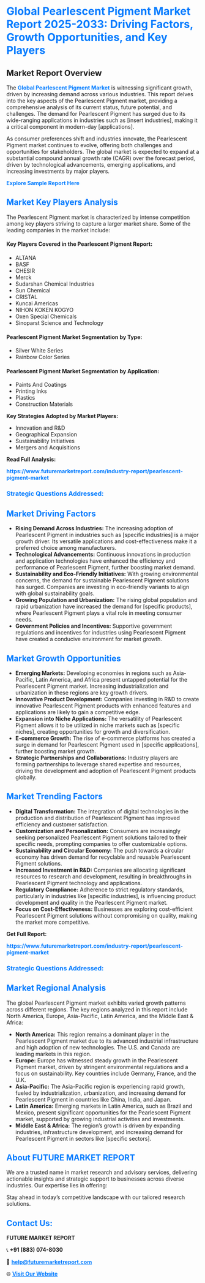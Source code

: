 <h1 style="color: #007BFF;">Global Pearlescent Pigment Market Report 2025-2033: Driving Factors, Growth Opportunities, and Key Players</h1>

<section id="overview">
<h2>Market Report Overview</h2>
<p>The <a href="https://www.futuremarketreport.com/industry-report/pearlescent-pigment-market" style="color: #007BFF; text-decoration: none;"><strong>Global Pearlescent Pigment Market</strong></a> is witnessing significant growth, driven by increasing demand across various industries. This report delves into the key aspects of the Pearlescent Pigment market, providing a comprehensive analysis of its current status, future potential, and challenges. The demand for Pearlescent Pigment has surged due to its wide-ranging applications in industries such as [insert industries], making it a critical component in modern-day [applications].</p>
<p>As consumer preferences shift and industries innovate, the Pearlescent Pigment market continues to evolve, offering both challenges and opportunities for stakeholders. The global market is expected to expand at a substantial compound annual growth rate (CAGR) over the forecast period, driven by technological advancements, emerging applications, and increasing investments by major players.</p>
</section>

<section id="overview">
<p><a href="https://www.futuremarketreport.com/request-sample/reportId=50898" style="color: #007BFF; text-decoration: none;"><strong>Explore Sample Report Here</strong></a></p>
</section>

<section id="key-players">
<h2 style="color: #007BFF;">Market Key Players Analysis</h2>
<p>The Pearlescent Pigment market is characterized by intense competition among key players striving to capture a larger market share. Some of the leading companies in the market include:</p>
<h4>Key Players Covered in the Pearlescent Pigment Report:</h4>
<ul><li>ALTANA</li><li>BASF</li><li>CHESIR</li><li>Merck</li><li>Sudarshan Chemical Industries</li><li>Sun Chemical</li><li>CRISTAL</li><li>Kuncai Americas</li><li>NIHON KOKEN KOGYO</li><li>Oxen Special Chemicals</li><li>Sinoparst Science and Technology</li></ul>
<h4>Pearlescent Pigment Market Segmentation by Type:</h4>
<ul><li>Silver White Series</li><li>Rainbow Color Series</li></ul>

<h4>Pearlescent Pigment Market Segmentation by Application:</h4>
<ul><li>Paints And Coatings</li><li>Printing Inks</li><li>Plastics</li><li>Construction Materials</li></ul>
<p><strong>Key Strategies Adopted by Market Players:</strong></p>
<ul>
<li>Innovation and R&D</li>
<li>Geographical Expansion</li>
<li>Sustainability Initiatives</li>
<li>Mergers and Acquisitions</li>
</ul>
</section>

<section>
<p><strong>Read Full Analysis: </strong></p><a href="https://www.futuremarketreport.com/industry-report/pearlescent-pigment-market" style="color: #007BFF; text-decoration: none;"><strong>https://www.futuremarketreport.com/industry-report/pearlescent-pigment-market</strong></a>
<h3 style="color: #007BFF;">Strategic Questions Addressed:</h3>
</section>

<section id="driving-factors">
<h2 style="color: #007BFF;">Market Driving Factors</h2>
<ul>
<li><strong>Rising Demand Across Industries:</strong> The increasing adoption of Pearlescent Pigment in industries such as [specific industries] is a major growth driver. Its versatile applications and cost-effectiveness make it a preferred choice among manufacturers.</li>
<li><strong>Technological Advancements:</strong> Continuous innovations in production and application technologies have enhanced the efficiency and performance of Pearlescent Pigment, further boosting market demand.</li>
<li><strong>Sustainability and Eco-Friendly Initiatives:</strong> With growing environmental concerns, the demand for sustainable Pearlescent Pigment solutions has surged. Companies are investing in eco-friendly variants to align with global sustainability goals.</li>
<li><strong>Growing Population and Urbanization:</strong> The rising global population and rapid urbanization have increased the demand for [specific products], where Pearlescent Pigment plays a vital role in meeting consumer needs.</li>
<li><strong>Government Policies and Incentives:</strong> Supportive government regulations and incentives for industries using Pearlescent Pigment have created a conducive environment for market growth.</li>
</ul>
</section>

<section id="growth-opportunities">
<h2 style="color: #007BFF;">Market Growth Opportunities</h2>
<ul>
<li><strong>Emerging Markets:</strong> Developing economies in regions such as Asia-Pacific, Latin America, and Africa present untapped potential for the Pearlescent Pigment market. Increasing industrialization and urbanization in these regions are key growth drivers.</li>
<li><strong>Innovative Product Development:</strong> Companies investing in R&D to create innovative Pearlescent Pigment products with enhanced features and applications are likely to gain a competitive edge.</li>
<li><strong>Expansion into Niche Applications:</strong> The versatility of Pearlescent Pigment allows it to be utilized in niche markets such as [specific niches], creating opportunities for growth and diversification.</li>
<li><strong>E-commerce Growth:</strong> The rise of e-commerce platforms has created a surge in demand for Pearlescent Pigment used in [specific applications], further boosting market growth.</li>
<li><strong>Strategic Partnerships and Collaborations:</strong> Industry players are forming partnerships to leverage shared expertise and resources, driving the development and adoption of Pearlescent Pigment products globally.</li>
</ul>
</section>

<section id="trending-factors">
<h2 style="color: #007BFF;">Market Trending Factors</h2>
<ul>
<li><strong>Digital Transformation:</strong> The integration of digital technologies in the production and distribution of Pearlescent Pigment has improved efficiency and customer satisfaction.</li>
<li><strong>Customization and Personalization:</strong> Consumers are increasingly seeking personalized Pearlescent Pigment solutions tailored to their specific needs, prompting companies to offer customizable options.</li>
<li><strong>Sustainability and Circular Economy:</strong> The push towards a circular economy has driven demand for recyclable and reusable Pearlescent Pigment solutions.</li>
<li><strong>Increased Investment in R&D:</strong> Companies are allocating significant resources to research and development, resulting in breakthroughs in Pearlescent Pigment technology and applications.</li>
<li><strong>Regulatory Compliance:</strong> Adherence to strict regulatory standards, particularly in industries like [specific industries], is influencing product development and quality in the Pearlescent Pigment market.</li>
<li><strong>Focus on Cost-Effectiveness:</strong> Businesses are exploring cost-efficient Pearlescent Pigment solutions without compromising on quality, making the market more competitive.</li>
</ul>
</section>

<section>
<p><strong>Get Full Report: </strong></p><a href="https://www.futuremarketreport.com/industry-report/pearlescent-pigment-market" style="color: #007BFF; text-decoration: none;"><strong>https://www.futuremarketreport.com/industry-report/pearlescent-pigment-market</strong></a>
<h3 style="color: #007BFF;">Strategic Questions Addressed:</h3>
</section>


<section id="regional-analysis">
<h2 style="color: #007BFF;">Market Regional Analysis</h2>
<p>The global Pearlescent Pigment market exhibits varied growth patterns across different regions. The key regions analyzed in this report include North America, Europe, Asia-Pacific, Latin America, and the Middle East & Africa:</p>
<ul>
<li><strong>North America:</strong> This region remains a dominant player in the Pearlescent Pigment market due to its advanced industrial infrastructure and high adoption of new technologies. The U.S. and Canada are leading markets in this region.</li>
<li><strong>Europe:</strong> Europe has witnessed steady growth in the Pearlescent Pigment market, driven by stringent environmental regulations and a focus on sustainability. Key countries include Germany, France, and the U.K.</li>
<li><strong>Asia-Pacific:</strong> The Asia-Pacific region is experiencing rapid growth, fueled by industrialization, urbanization, and increasing demand for Pearlescent Pigment in countries like China, India, and Japan.</li>
<li><strong>Latin America:</strong> Emerging markets in Latin America, such as Brazil and Mexico, present significant opportunities for the Pearlescent Pigment market, supported by growing industrial activities and investments.</li>
<li><strong>Middle East & Africa:</strong> The region’s growth is driven by expanding industries, infrastructure development, and increasing demand for Pearlescent Pigment in sectors like [specific sectors].</li>
</ul>
</section>

<footer>
<h2 style="color: #007BFF;">About FUTURE MARKET REPORT</h2>
<p>We are a trusted name in market research and advisory services, delivering actionable insights and strategic support to businesses across diverse industries. Our expertise lies in offering:</p>

<p>Stay ahead in today’s competitive landscape with our tailored research solutions.</p>

<h2 style="color: #007BFF;">Contact Us:</h2>
<p><strong>FUTURE MARKET REPORT</strong></p>
<p>📞 <strong>+91 (883) 074-8030</strong></p>
<p>📧 <strong><a href="mailto:help@futuremarketreport.com" style="color: #007BFF;">help@futuremarketreport.com</a></strong></p>
<p>🌐 <strong><a href="https://www.futuremarketreport.com/" style="color: #007BFF;">Visit Our Website</a></strong></p>
</footer>